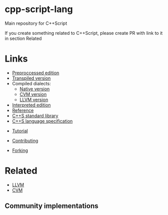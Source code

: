 # cpp-script-lang
Main repository for C++Script

If you create something related to C++Script, please create PR with link to it in section Related
# Links
- [Preproccessed edition](https://github.com/cpp-script-lang/cpp-script-preproccessor)
- [Transpiled version](https://github.com/cpp-script-lang/cpp-script-transpiler)
- Compiled dialects:
  - [Native version](https://github.com/cpp-script-lang/cpp-script-compiler-native3)
  - [CVM version](https://github.com/cpp-script-lang/cpp-script-compiler-cvm)
  - [LLVM version](https://github.com/cpp-script-lang/cpp-script-compiler-llvm)
- [Interpreted edition](https://github.com/cpp-script-lang/cpp-script-interpreter)
- [Reference](https://github.com/cpp-script-lang/cpp-script-reference) <!-- Considering moving it to cpp-script-lang.github.io -->
- [C++S standard library](https://github.com/cpp-script-lang/cpp-script-stdlib)
- [C++S language specification](https://github.com/cpp-script-lang/cpp-script-spec)
<!-- - There can be maybe contributing if it will be so big that it won't fit one file -->
- [Tutorial](https://github.com/cpp-script-lang/cpp-script-tutorial) <!-- Considering moving it to cpp-script-lang.github.io -->

- [Contributing](https://github.com/cpp-script-lang/cpp-script-lang/blob/main/CONTRIBUTING.md)
- [Forking](https://github.com/cpp-script-lang/cpp-script-lang/blob/main/FORKING.md)
# Related
- [LLVM](https://github.com/llvm)
- [CVM](https://github.com/cpp-script-lang/cvm)
## Community implementations

